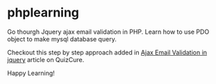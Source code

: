 # phplearning

Go thourgh Jquery ajax email validation in PHP. Learn how to use PDO object to make mysql database query.

Checkout this step by step approach added in <a href="https://www.quizcure.com/jquery/ajax-email-validation-in-jquery-regex-examples">Ajax Email Validation in jquery</a> article on QuizCure. 

Happy Learning!
